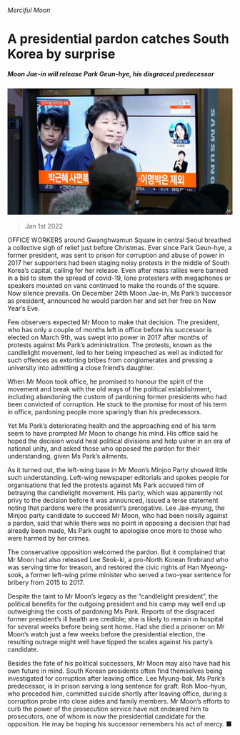 ###### Merciful Moon

# A presidential pardon catches South Korea by surprise 

##### Moon Jae-in will release Park Geun-hye, his disgraced predecessor 

![image](images/20220101_asp501.jpg) 

> Jan 1st 2022 

OFFICE WORKERS around Gwanghwamun Square in central Seoul breathed a collective sigh of relief just before Christmas. Ever since Park Geun-hye, a former president, was sent to prison for corruption and abuse of power in 2017 her supporters had been staging noisy protests in the middle of South Korea’s capital, calling for her release. Even after mass rallies were banned in a bid to stem the spread of covid-19, lone protesters with megaphones or speakers mounted on vans continued to make the rounds of the square. Now silence prevails. On December 24th Moon Jae-in, Ms Park’s successor as president, announced he would pardon her and set her free on New Year’s Eve.

Few observers expected Mr Moon to make that decision. The president, who has only a couple of months left in office before his successor is elected on March 9th, was swept into power in 2017 after months of protests against Ms Park’s administration. The protests, known as the candlelight movement, led to her being impeached as well as indicted for such offences as extorting bribes from conglomerates and pressing a university into admitting a close friend’s daughter.


When Mr Moon took office, he promised to honour the spirit of the movement and break with the old ways of the political establishment, including abandoning the custom of pardoning former presidents who had been convicted of corruption. He stuck to the promise for most of his term in office, pardoning people more sparingly than his predecessors.

Yet Ms Park’s deteriorating health and the approaching end of his term seem to have prompted Mr Moon to change his mind. His office said he hoped the decision would heal political divisions and help usher in an era of national unity, and asked those who opposed the pardon for their understanding, given Ms Park’s ailments.

As it turned out, the left-wing base in Mr Moon’s Minjoo Party showed little such understanding. Left-wing newspaper editorials and spokes people for organisations that led the protests against Ms Park accused him of betraying the candlelight movement. His party, which was apparently not privy to the decision before it was announced, issued a terse statement noting that pardons were the president’s prerogative. Lee Jae-myung, the Minjoo party candidate to succeed Mr Moon, who had been noisily against a pardon, said that while there was no point in opposing a decision that had already been made, Ms Park ought to apologise once more to those who were harmed by her crimes.

The conservative opposition welcomed the pardon. But it complained that Mr Moon had also released Lee Seok-ki, a pro-North Korean firebrand who was serving time for treason, and restored the civic rights of Han Myeong-sook, a former left-wing prime minister who served a two-year sentence for bribery from 2015 to 2017.

Despite the taint to Mr Moon’s legacy as the “candlelight president”, the political benefits for the outgoing president and his camp may well end up outweighing the costs of pardoning Ms Park. Reports of the disgraced former president’s ill health are credible; she is likely to remain in hospital for several weeks before being sent home. Had she died a prisoner on Mr Moon’s watch just a few weeks before the presidential election, the resulting outrage might well have tipped the scales against his party’s candidate.

Besides the fate of his political successors, Mr Moon may also have had his own future in mind. South Korean presidents often find themselves being investigated for corruption after leaving office. Lee Myung-bak, Ms Park’s predecessor, is in prison serving a long sentence for graft. Roh Moo-hyun, who preceded him, committed suicide shortly after leaving office, during a corruption probe into close aides and family members. Mr Moon’s efforts to curb the power of the prosecution service have not endeared him to prosecutors, one of whom is now the presidential candidate for the opposition. He may be hoping his successor remembers his act of mercy. ■

